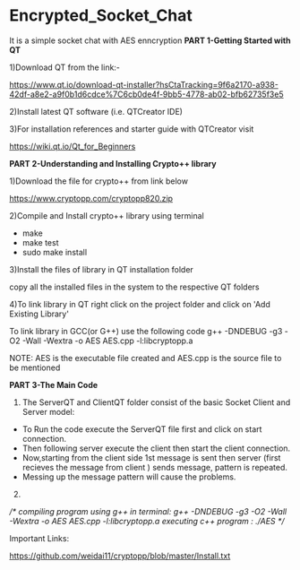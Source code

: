 # Encrypted_Socket_Chat
It is a simple socket chat with AES enncryption 
**PART 1-Getting Started with QT**

1)Download QT from the link:-
	
https://www.qt.io/download-qt-installer?hsCtaTracking=9f6a2170-a938-42df-a8e2-a9f0b1d6cdce%7C6cb0de4f-9bb5-4778-ab02-bfb62735f3e5

2)Install latest QT software (i.e. QTCreator IDE)

3)For installation references and starter guide with QTCreator visit

https://wiki.qt.io/Qt_for_Beginners

**PART 2-Understanding and Installing Crypto++ library**

1)Download the file for crypto++ from link below 

https://www.cryptopp.com/cryptopp820.zip

2)Compile and Install crypto++ library using terminal

* make
* make test
* sudo make install

3)Install the files of library in QT installation folder 

copy all the installed files in the system to the respective QT folders

4)To link library in QT right click on the project folder and click on 'Add Existing Library'

  To link library in GCC(or G++) use the following code
	g++ -DNDEBUG -g3 -O2 -Wall -Wextra -o AES AES.cpp -l:libcryptopp.a
	
  NOTE: AES is the executable file created and AES.cpp is the source file to be mentioned


**PART 3-The Main Code**

1) The ServerQT and ClientQT folder consist of the basic Socket Client and Server model:

* To Run the code execute the ServerQT file first and click on start connection.
* Then following server execute the client then start the client connection.
* Now,starting from the client side 1st message is sent then server (first recieves the message from client ) sends message, pattern is repeated. 
* Messing up the message pattern will cause the problems.

2)




_/*_
_compiling program using g++ in terminal:     g++ -DNDEBUG -g3 -O2 -Wall -Wextra -o AES AES.cpp -l:libcryptopp.a_
_executing c++ program :     ./AES_
_*/_


Important Links:

https://github.com/weidai11/cryptopp/blob/master/Install.txt
